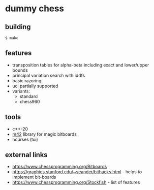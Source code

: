 # dummy chess

## building

```
$ make
```

## features

* transposition tables for alpha-beta including exact and lower/upper bounds
* principal variation search with iddfs
* basic razoring
* uci partially supported
* variants:
    - standard
    - chess960

## tools

* c++-20
* [m42](https://github.com/sinandredemption/M42) library for magic bitboards
* ncurses (tui)

## external links

* https://www.chessprogramming.org/Bitboards
* https://graphics.stanford.edu/~seander/bithacks.html - helps to implement bit-boards
* https://www.chessprogramming.org/Stockfish - list of features